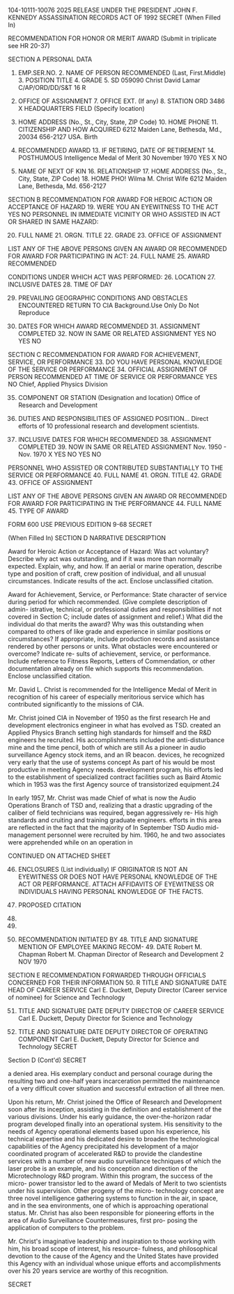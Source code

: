 104-10111-10076 2025 RELEASE UNDER THE PRESIDENT JOHN F. KENNEDY ASSASSINATION RECORDS ACT OF 1992
SECRET
(When Filled In)

RECOMMENDATION FOR HONOR OR MERIT AWARD
(Submit in triplicate see HR 20-37)

SECTION A PERSONAL DATA
1. EMP.SER.NO. 2. NAME OF PERSON RECOMMENDED (Last, First.Middle) 3. POSITION TITLE 4. GRADE 5. SD
059090 Christ David Lamar C/AP/ORD/DD/S&T 16 R

6. OFFICE OF ASSIGNMENT 7. OFFICE EXT. (If any) 8. STATION
ORD 3486 X HEADQUARTERS FIELD (Specify location)

9. HOME ADDRESS (No., St., City, State, ZIP Code) 10. HOME PHONE 11. CITIZENSHIP AND HOW ACQUIRED
6212 Maiden Lane, Bethesda, Md., 20034 656-2127 USA. Birth

12. RECOMMENDED AWARD 13. IF RETIRING, DATE OF RETIREMENT 14. POSTHUMOUS
Intelligence Medal of Merit 30 November 1970 YES X NO

15. NAME OF NEXT OF KIN 16. RELATIONSHIP 17. HOME ADDRESS (No., St., City, State, ZIP Code) 18. HOME PHO!
Wilma M. Christ Wife 6212 Maiden Lane, Bethesda, Md. 656-2127

SECTION B RECOMMENDATION FOR AWARD FOR HEROIC ACTION OR ACCEPTANCE OF HAZARD
19. WERE YOU AN EYEWITNESS TO THE ACT YES NO
PERSONNEL IN IMMEDIATE VICINITY OR WHO ASSISTED IN ACT OR SHARED IN SAME HAZARD:

20. FULL NAME 21. ORGN. TITLE 22. GRADE 23. OFFICE OF ASSIGNMENT

LIST ANY OF THE ABOVE PERSONS GIVEN AN AWARD OR RECOMMENDED FOR AWARD FOR PARTICIPATING IN ACT:
24. FULL NAME 25. AWARD RECOMMENDED

CONDITIONS UNDER WHICH ACT WAS PERFORMED:
26. LOCATION 27. INCLUSIVE DATES 28. TIME OF DAY

29. PREVAILING GEOGRAPHIC CONDITIONS AND OBSTACLES ENCOUNTERED
RETURN TO CIA
Background.Use Only
Do Not Reproduce

30. DATES FOR WHICH AWARD RECOMMENDED 31. ASSIGNMENT COMPLETED 32. NOW IN SAME OR RELATED ASSIGNMENT
YES NO YES NO

SECTION C RECOMMENDATION FOR AWARD FOR ACHIEVEMENT, SERVICE, OR PERFORMANCE
33. DO YOU HAVE PERSONAL KNOWLEDGE OF THE SERVICE OR PERFORMANCE 34. OFFICIAL ASSIGNMENT OF PERSON RECOMMENDED AT TIME OF SERVICE OR PERFORMANCE
YES NO Chief, Applied Physics Division

35. COMPONENT OR STATION (Designation and location)
Office of Research and Development

36. DUTIES AND RESPONSIBILITIES OF ASSIGNED POSITION...
Direct efforts of 10 professional research and development scientists.

37. INCLUSIVE DATES FOR WHICH RECOMMENDED 38. ASSIGNMENT COMPLETED 39. NOW IN SAME OR RELATED ASSIGNMENT
Nov. 1950 - Nov. 1970 X YES NO YES NO

PERSONNEL WHO ASSISTED OR CONTRIBUTED SUBSTANTIALLY TO THE SERVICE OR PERFORMANCE
40. FULL NAME 41. ORGN. TITLE 42. GRADE 43. OFFICE OF ASSIGNMENT

LIST ANY OF THE ABOVE PERSONS GIVEN AN AWARD OR RECOMMENDED FOR AWARD FOR PARTICIPATING IN THE PERFORMANCE
44. FULL NAME 45. TYPE OF AWARD

FORM 600 USE PREVIOUS EDITION
9-68 SECRET

(When Filled In)
SECTION D NARRATIVE DESCRIPTION

Award for Heroic Action or Acceptance of Hazard: Was act voluntary? Describe why act was outstanding, and if it was more than normally expected.
Explain, why, and how. If an aerial or marine operation, describe type and position of craft, crew position of individual, and all unusual circumstances.
Indicate results of the act. Enclose unclassified citation.

Award for Achievement, Service, or Performance: State character of service during period for which recommended. (Give complete description of admin-
istrative, technical, or professional duties and responsibilities if not covered in Section C; include dates of assignment and relief.) What did the individual
do that merits the award? Why was this outstanding when compared to others of like grade and experience in similar positions or circumstances? If
appropriate, include production records and assistance rendered by other persons or units. What obstacles were encountered or overcome? Indicate re-
sults of achievement, service, or performance. Include reference to Fitness Reports, Letters of Commendation, or other documentation already on file which
supports this recommendation. Enclose unclassified citation.

Mr. David L. Christ is recommended for the Intelligence Medal
of Merit in recognition of his career of especially meritorious service
which has contributed significantly to the missions of CIA.

Mr. Christ joined CIA in November of 1950 as the first research
He
and development electronics engineer in what has evolved as TSD.
created an Applied Physics Branch setting high standards for himself
and the R&D engineers he recruited. His accomplishments included the
anti-disturbance mine and the time pencil, both of which are still
As a pioneer in audio surveillance
Agency stock items, and an IR beacon.
devices, he recognized very early that the use of systems concept
As part of his
would be most productive in meeting Agency needs.
development program, his efforts led to the establishment of specialized
contract facilities such as Baird Atomic which in 1953 was the first
Agency source of transistorized equipment.24

In early 1957, Mr. Christ was made Chief of what is now the Audio
Operations Branch of TSD and, realizing that a drastic upgrading of
the caliber of field technicians was required, began aggressively re-
His high standards and
cruiting and training graduate engineers.
efforts in this area are reflected in the fact that the majority of
In September
TSD Audio mid-management personnel were recruited by him.
1960, he and two associates were apprehended while on an operation in

CONTINUED ON ATTACHED SHEET

46. ENCLOSURES (List individually) IF ORIGINATOR IS NOT AN EYEWITNESS OR DOES NOT HAVE PERSONAL KNOWLEDGE OF THE ACT
OR PERFORMANCE. ATTACH AFFIDAVITS OF EYEWITNESS OR INDIVIDUALS HAVING PERSONAL KNOWLEDGE OF THE FACTS.
1. PROPOSED CITATION
2.
3.

47. RECOMMENDATION INITIATED BY 48. TITLE AND SIGNATURE
MENTION
OF EMPLOYEE MAKING RECOM- 49. DATE
Robert M. Chapman
Robert M. Chapman
Director of Research and
Development 2 NOV 1970

SECTION E RECOMMENDATION FORWARDED THROUGH OFFICIALS CONCERNED FOR THEIR INFORMATION
50. R TITLE AND SIGNATURE DATE
HEAD OF CAREER SERVICE Carl E. Duckett, Deputy Director
(Career service of nominee) for Science and Technology

51. TITLE AND SIGNATURE DATE
DEPUTY DIRECTOR OF CAREER SERVICE Carl E. Duckett, Deputy Director
for Science and Technology

52. TITLE AND SIGNATURE DATE
DEPUTY DIRECTOR OF OPERATING COMPONENT Carl E. Duckett, Deputy Director
for Science and Technology
SECRET

Section D (Cont'd)
SECRET

a denied area. His exemplary conduct and personal courage
during the resulting two and one-half years incarceration
permitted the maintenance of a very difficult cover situation
and successful extraction of all three men.

Upon his return, Mr. Christ joined the Office of Research
and Development soon after its inception, assisting in the
definition and establishment of the various divisions. Under
his early guidance, the over-the-horizon radar program developed
finally into an operational system. His sensitivity to the
needs of Agency operational elements based upon his experience,
his technical expertise and his dedicated desire to broaden
the technological capabilities of the Agency precipitated
his development of a major coordinated program of accelerated
R&D to provide the clandestine services with a number of new
audio surveillance techniques of which the laser probe is an
example, and his conception and direction of the Microtechnology
R&D program. Within this program, the success of the micro-
power transistor led to the award of Medals of Merit to two
scientists under his supervision. Other progeny of the micro-
technology concept are three novel intelligence gathering
systems to function in the air, in space, and in the sea
environments, one of which is approaching operational status.
Mr. Christ has also been responsible for pioneering efforts
in the area of Audio Surveillance Countermeasures, first pro-
posing the application of computers to the problem.

Mr. Christ's imaginative leadership and inspiration to
those working with him, his broad scope of interest, his resource-
fulness, and philosophical devotion to the cause of the Agency
and the United States have provided this Agency with an individual
whose unique efforts and accomplishments over his 20 years
service are worthy of this recognition.

SECRET
